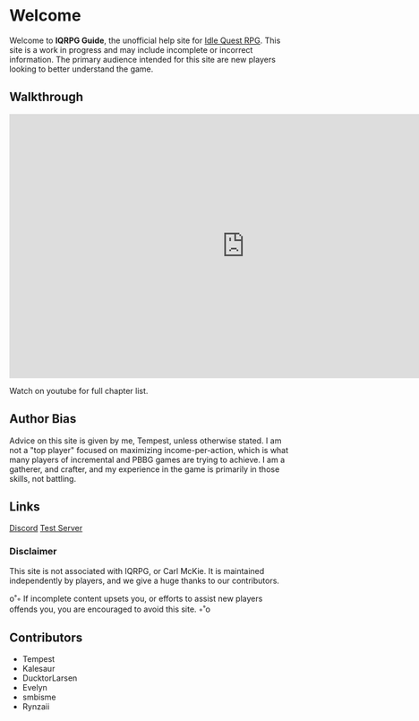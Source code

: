 # Welcome

Welcome to **IQRPG Guide**, the unofficial help site for [Idle Quest RPG](https://www.iqrpg.com/). This site is a work in progress and may include incomplete or incorrect information. The primary audience intended for this site are new players looking to better understand the game.

## Walkthrough

<iframe width="840" height="472" src="https://www.youtube.com/embed/o3kNtE0PJok?start=45" title="YouTube video player" frameborder="0" allow="accelerometer; autoplay; clipboard-write; encrypted-media; gyroscope; picture-in-picture" allowfullscreen></iframe>

Watch on youtube for full chapter list.

## Author Bias

Advice on this site is given by me, Tempest, unless otherwise stated. I am not a "top player" focused on maximizing income-per-action, which is what many players of incremental and PBBG games are trying to achieve. I am a gatherer, and crafter, and my experience in the game is primarily in those skills, not battling.

## Links

[Discord](https://discord.gg/trm2zNB)
[Test Server](https://test.iqrpg.com)

### Disclaimer

This site is not associated with IQRPG, or Carl McKie. It is maintained independently by players, and we give a huge thanks to our contributors.

ᴏ˚◦ If incomplete content upsets you, or efforts to assist new players offends you, you are encouraged to avoid this site. ◦˚ᴏ

## Contributors

- Tempest
- Kalesaur
- DucktorLarsen
- Evelyn
- smbisme
- Rynzaii
